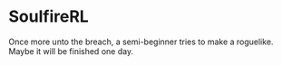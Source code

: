 # SoulfireRL
Once more unto the breach, a semi-beginner tries to make a roguelike. Maybe it will be finished one day.
